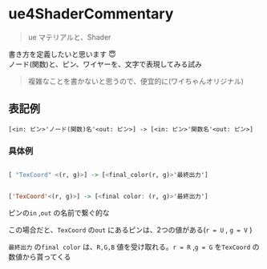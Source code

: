 # ue4ShaderCommentary
> ue マテリアルと、Shader


書き方を定義したいと思います 😇<br>
ノード(関数)と、ピン、ワイヤーを、文字で表現してみる試み

> 複雑なことを書かないと思うので、便宜的に(ワイちゃんオリジナル)


## 表記例

``` .matlab
[<in: ピン>'ノード(関数)名'<out: ピン>] -> [<in: ピン>'関数名'<out: ピン>]

```



### 具体例

``` .hs

[ "TexCoord" <(r, g)>] -> [<final_color(r, g)>'最終出力']


['TexCoord'<(r, g)>] -> [<final color: (r, g)>'最終出力']
```

ピンの`in` ,`out` の名前で繋ぐ的な

この場合だと、`TexCoord` の`out` にあるピンは、2つの値がある(`r = U` , `g = V` )

`最終出力` の`final color` は、`R,G,B` 値を受け取れる。`r = R` ,`g = G` を`TexCoord` の数値から貰ってくる




